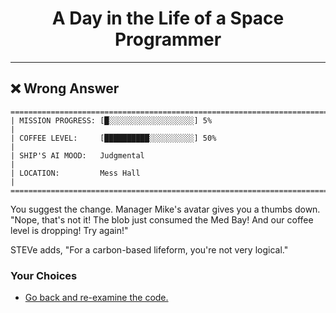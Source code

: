 <h1 align="center">A Day in the Life of a Space Programmer</h1>

---

<h2 id="node-3">❌ Wrong Answer</h2>

```
========================================================================
| MISSION PROGRESS: [█░░░░░░░░░░░░░░░░░░░] 5%                                  |
| COFFEE LEVEL:     [██████████░░░░░░░░░░] 50%                                 |
| SHIP'S AI MOOD:   Judgmental                                                 |
| LOCATION:         Mess Hall                                                  |
========================================================================
```

You suggest the change. Manager Mike's avatar gives you a thumbs down. "Nope, that's not it! The blob just consumed the Med Bay! And our coffee level is dropping! Try again!"

STEVe adds, "For a carbon-based lifeform, you're not very logical."



### Your Choices

*   [Go back and re-examine the code.](./README-0002.md)
